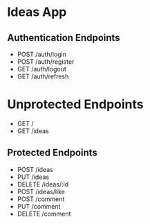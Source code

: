 # Ideas App

## Authentication Endpoints
- POST /auth/login
- POST /auth/register
- GET /auth/logout
- GET /auth/refresh

# Unprotected Endpoints
- GET /
- GET   /ideas


## Protected Endpoints
- POST /ideas
- PUT /ideas
- DELETE /ideas/:id
- POST /ideas/like
- POST /comment
- PUT /comment
- DELETE /comment